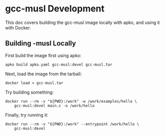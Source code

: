 # gcc-musl Development

This doc covers building the gcc-musl image locally with apko, and using it with Docker.

## Building -musl Locally

First build the image first using apko:
```
apko build apko.yaml gcc-musl:devel gcc-musl.tar
```

Next, load the image from the tarball:
```
docker load < gcc-musl.tar
```

Try building something:
```
docker run --rm -v "${PWD}:/work" -w /work/examples/hello \
    gcc-musl:devel main.c -o /work/hello
```

Finally, try running it:
```
docker run --rm -v "${PWD}:/work" --entrypoint /work/hello \
    gcc-musl:devel
```
